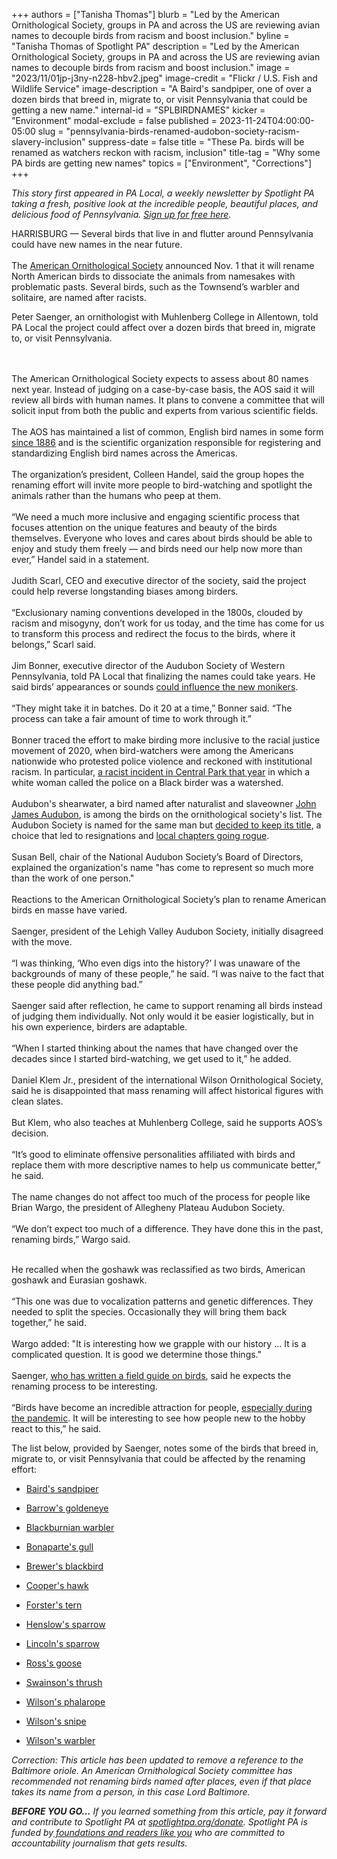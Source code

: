 +++
authors = ["Tanisha Thomas"]
blurb = "Led by the American Ornithological Society, groups in PA and across the US are reviewing avian names to decouple birds from racism and boost inclusion."
byline = "Tanisha Thomas of Spotlight PA"
description = "Led by the American Ornithological Society, groups in PA and across the US are reviewing avian names to decouple birds from racism and boost inclusion."
image = "2023/11/01jp-j3ny-n228-hbv2.jpeg"
image-credit = "Flickr / U.S. Fish and Wildlife Service"
image-description = "A Baird's sandpiper, one of over a dozen birds that breed in, migrate to, or visit Pennsylvania that could be getting a new name."
internal-id = "SPLBIRDNAMES"
kicker = "Environment"
modal-exclude = false
published = 2023-11-24T04:00:00-05:00
slug = "pennsylvania-birds-renamed-audobon-society-racism-slavery-inclusion"
suppress-date = false
title = "These Pa. birds will be renamed as watchers reckon with racism, inclusion"
title-tag = "Why some PA birds are getting new names"
topics = ["Environment", "Corrections"]
+++

<em>This story first appeared in PA Local, a weekly newsletter by Spotlight PA taking a fresh, positive look at the incredible people, beautiful places, and delicious food of Pennsylvania. </em><a href="https://www.spotlightpa.org/newsletters"><em>Sign up for free here</em></a><em>.</em>

HARRISBURG — Several birds that live in and flutter around Pennsylvania could have new names in the near future.<br/><br/>The <a href="https://americanornithology.org/about/">American Ornithological Society</a> announced Nov. 1 that it will rename North American birds to dissociate the animals from namesakes with problematic pasts. Several birds, such as the Townsend’s warbler and solitaire, are named after racists.

Peter Saenger, an ornithologist with Muhlenberg College in Allentown, told PA Local the project could affect over a dozen birds that breed in, migrate to, or visit Pennsylvania.

<script src="https://www.spotlightpa.org/embed.js" async></script><div data-spl-embed-version="1" data-spl-src="https://www.spotlightpa.org/embeds/newsletter/"></div>

<br/><br/>The American Ornithological Society expects to assess about 80 names next year. Instead of judging on a case-by-case basis, the AOS said it will review all birds with human names. It plans to convene a committee that will solicit input from both the public and experts from various scientific fields.<br/><br/>The AOS has maintained a list of common, English bird names in some form <a href="https://americanornithology.org/about/english-bird-names-project/american-ornithological-society-council-statement-on-english-bird-names/">since 1886</a> and is the scientific organization responsible for registering and standardizing English bird names across the Americas.<br/><br/>The organization’s president, Colleen Handel, said the group hopes the renaming effort will invite more people to bird-watching and spotlight the animals rather than the humans who peep at them.<br/><br/>“We need a much more inclusive and engaging scientific process that focuses attention on the unique features and beauty of the birds themselves. Everyone who loves and cares about birds should be able to enjoy and study them freely — and birds need our help now more than ever,” Handel said in a statement.<br/><br/>Judith Scarl, CEO and executive director of the society, said the project could help reverse longstanding biases among birders.<br/><br/>“Exclusionary naming conventions developed in the 1800s, clouded by racism and misogyny, don’t work for us today, and the time has come for us to transform this process and redirect the focus to the birds, where it belongs,” Scarl said.<br/><br/>Jim Bonner, executive director of the Audubon Society of Western Pennsylvania, told PA Local that finalizing the names could take years. He said birds’ appearances or sounds <a href="https://www.audubon.org/magazine/summer-2022/whats-bird-name#:~:text=Update%3A%20On%20November%201%2C%202023,the%20United%20States%20and%20Canada.">could influence the new monikers</a>.<br/><br/>“They might take it in batches. Do it 20 at a time,” Bonner said. “The process can take a fair amount of time to work through it.”<br/><br/>Bonner traced the effort to make birding more inclusive to the racial justice movement of 2020, when bird-watchers were among the Americans nationwide who protested police violence and reckoned with institutional racism. In particular, <a href="https://www.npr.org/2023/06/29/1185076694/central-park-birder-christian-cooper-on-being-a-black-man-in-the-natural-world">a racist incident in Central Park that year</a> in which a white woman called the police on a Black birder was a watershed.<br/><br/>Audubon&#39;s shearwater, a bird named after naturalist and slaveowner <a href="https://www.audubon.org/news/the-myth-john-james-audubon">John James Audubon</a>, is among the birds on the ornithological society&#39;s list. The Audubon Society is named for the same man but <a href="https://www.npr.org/2023/03/18/1164293652/audubon-faces-a-backlash-after-deciding-to-keep-name-that-evokes-a-racist-enslav">decided to keep its title</a>, a choice that led to resignations and <a href="https://www.theguardian.com/us-news/2023/mar/05/bird-union-audubon-society-name-change">local chapters going rogue</a>.<br/><br/>Susan Bell, chair of the National Audubon Society’s Board of Directors, explained the organization&#39;s name &#34;has come to represent so much more than the work of one person.&#34;<br/><br/>Reactions to the American Ornithological Society’s plan to rename American birds en masse have varied.<br/><br/>Saenger, president of the Lehigh Valley Audubon Society, initially disagreed with the move.<br/><br/>“I was thinking, ‘Who even digs into the history?’ I was unaware of the backgrounds of many of these people,” he said. “I was naive to the fact that these people did anything bad.”<br/><br/>Saenger said after reflection, he came to support renaming all birds instead of judging them individually. Not only would it be easier logistically, but in his own experience, birders are adaptable.<br/><br/>“When I started thinking about the names that have changed over the decades since I started bird-watching, we get used to it,” he added.<br/><br/>Daniel Klem Jr., president of the international Wilson Ornithological Society, said he is disappointed that mass renaming will affect historical figures with clean slates.<br/><br/>But Klem, who also teaches at Muhlenberg College, said he supports AOS’s decision.<br/><br/>“It’s good to eliminate offensive personalities affiliated with birds and replace them with more descriptive names to help us communicate better,” he said.<br/><br/>The name changes do not affect too much of the process for people like Brian Wargo, the president of Allegheny Plateau Audubon Society.<br/><br/>“We don’t expect too much of a difference. They have done this in the past, renaming birds,” Wargo said.<br/><br/>

<script src="https://www.spotlightpa.org/embed.js" async></script><div data-spl-embed-version="1" data-spl-src="https://www.spotlightpa.org/embeds/donate/"></div>

He recalled when the goshawk was reclassified as two birds, American goshawk and Eurasian goshawk.<br/><br/>“This one was due to vocalization patterns and genetic differences. They needed to split the species. Occasionally they will bring them back together,” he said.<br/><br/>Wargo added: &#34;It is interesting how we grapple with our history ... It is a complicated question. It is good we determine those things.&#34;<br/><br/>Saenger, <a href="https://www.amazon.com/Birds-Lehigh-Valley-vicinity-Saenger/dp/0972140921">who has written a field guide on birds</a>, said he expects the renaming process to be interesting.<br/><br/>“Birds have become an incredible attraction for people, <a href="https://www.wired.com/story/pandemic-bird-watching-created-a-data-boom-and-a-conundrum/">especially during the pandemic</a>. It will be interesting to see how people new to the hobby react to this,” he said.

The list below, provided by Saenger, notes some of the birds that breed in, migrate to, or visit Pennsylvania that could be affected by the renaming effort:

- <a href="https://www.audubon.org/field-guide/bird/bairds-sandpiper">Baird&#39;s sandpiper</a>

- <a href="https://www.audubon.org/field-guide/bird/barrows-goldeneye">Barrow&#39;s goldeneye</a>

- <a href="https://www.audubon.org/field-guide/bird/blackburnian-warbler">Blackburnian warbler</a>

- <a href="https://www.audubon.org/field-guide/bird/bonapartes-gull#:~:text=This%20is%20the%20smallest%20gull,trees%2C%20not%20on%20the%20ground.">Bonaparte&#39;s gull</a>

- <a href="https://www.audubon.org/field-guide/bird/brewers-blackbird">Brewer&#39;s blackbird</a>

- <a href="https://www.audubon.org/field-guide/bird/coopers-hawk">Cooper&#39;s hawk</a>

- <a href="https://www.audubon.org/field-guide/bird/forsters-tern">Forster&#39;s tern</a>

- <a href="https://www.audubon.org/field-guide/bird/henslows-sparrow#:~:text=In%20weedy%20eastern%20fields%20in,observe%2C%20hiding%20in%20dense%20grass.">Henslow&#39;s sparrow</a>

- <a href="https://www.audubon.org/field-guide/bird/lincolns-sparrow">Lincoln&#39;s sparrow</a>

- <a href="https://www.audubon.org/field-guide/bird/rosss-goose">Ross&#39;s goose</a>

- <a href="https://www.audubon.org/field-guide/bird/swainsons-thrush">Swainson&#39;s thrush</a>

- <a href="https://www.audubon.org/field-guide/bird/wilsons-phalarope#:~:text=Wilson&#39;s%20Phalarope%20is%20an%20odd,on%20the%20northern%20Great%20Plains.">Wilson&#39;s phalarope</a>

- <a href="https://www.audubon.org/field-guide/bird/wilsons-snipe#:~:text=In%20breeding%20season%20mostly%20around,zigzag%20flight%2C%20uttering%20harsh%20notes.">Wilson&#39;s snipe</a>

- <a href="https://www.audubon.org/field-guide/bird/wilsons-warbler">Wilson&#39;s warbler</a>

<em>Correction: This article has been updated to remove a reference to the Baltimore oriole. An American Ornithological Society committee has recommended not renaming birds named after places, even if that place takes its name from a person, in this case Lord Baltimore.</em>

<strong><em>BEFORE YOU GO…</em></strong><em> If you learned something from this article, pay it forward and contribute to Spotlight PA at </em><a href="http://spotlightpa.org/donate"><em>spotlightpa.org/donate</em></a><em>. Spotlight PA is funded by</em><a href="https://www.spotlightpa.org/support"><em> foundations and readers like you</em></a><em> who are committed to accountability journalism that gets results.</em>

